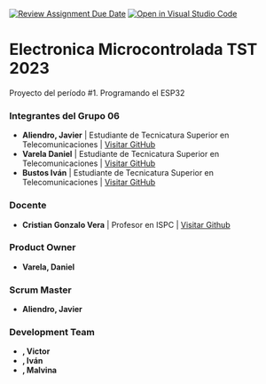 [![Review Assignment Due Date](https://classroom.github.com/assets/deadline-readme-button-24ddc0f5d75046c5622901739e7c5dd533143b0c8e959d652212380cedb1ea36.svg)](https://classroom.github.com/a/J_sTf_W8)
[![Open in Visual Studio Code](https://classroom.github.com/assets/open-in-vscode-718a45dd9cf7e7f842a935f5ebbe5719a5e09af4491e668f4dbf3b35d5cca122.svg)](https://classroom.github.com/online_ide?assignment_repo_id=10792617&assignment_repo_type=AssignmentRepo)
# **Electronica Microcontrolada TST 2023**

Proyecto del período #1. Programando el ESP32

### Integrantes del Grupo 06

- **Aliendro, Javier** | Estudiante de Tecnicatura Superior en Telecomunicaciones | [Visitar GitHub](https://github.com/CACHITO-13)
- **Varela Daniel** | Estudiante de Tecnicatura Superior en Telecomunicaciones | [Visitar GitHub](https://github.com/linkygit)
- **Bustos Iván** | Estudiante de Tecnicatura Superior en Telecomunicaciones | [Visitar GitHub](https://github.com/ivanmaxibt)

### Docente

- **Cristian Gonzalo Vera** | Profesor en ISPC | [Visitar Github](https://github.com/Gona79)

### Product Owner

- **Varela, Daniel**

### Scrum Master

- **Aliendro, Javier**

### Development Team

- **, Victor**
- **, Iván**
- **, Malvina**


